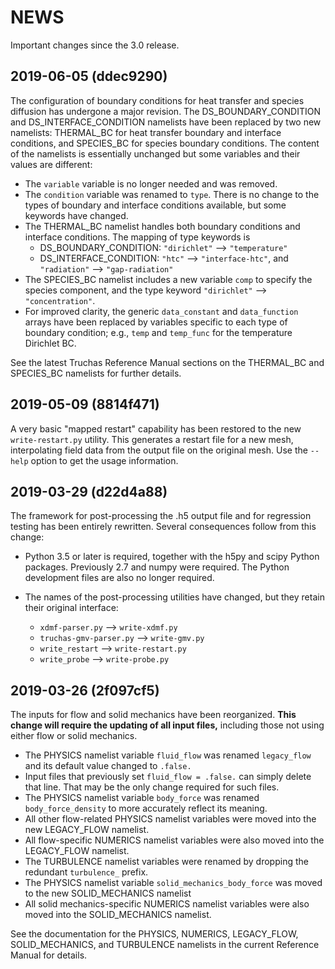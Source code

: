 # NEWS

Important changes since the 3.0 release.

## 2019-06-05 (ddec9290)

The configuration of boundary conditions for heat transfer and species diffusion has undergone a major revision. The DS_BOUNDARY_CONDITION and DS_INTERFACE_CONDITION namelists have been replaced by two new namelists: THERMAL_BC for heat transfer boundary and interface conditions, and SPECIES_BC for species boundary conditions. The content of the namelists is essentially unchanged but some variables and their values are different:
* The `variable` variable is no longer needed and was removed.
* The `condition` variable was renamed to `type`. There is no change to the
  types of boundary and interface conditions available, but some keywords
  have changed.
* The THERMAL_BC namelist handles both boundary conditions and interface
  conditions. The mapping of type keywords is
  - DS_BOUNDARY_CONDITION: `"dirichlet"` --> `"temperature"`
  - DS_INTERFACE_CONDITION: `"htc"` --> `"interface-htc"`, and
    `"radiation"` --> `"gap-radiation"`
* The SPECIES_BC namelist includes a new variable `comp` to specify the
  species component, and the type keyword `"dirichlet"` --> `"concentration"`.
* For improved clarity, the generic `data_constant` and `data_function`
  arrays have been replaced by variables specific to each type of boundary
  condition; e.g., `temp` and `temp_func` for the temperature Dirichlet BC.

See the latest Truchas Reference Manual sections on the THERMAL_BC and
SPECIES_BC namelists for further details.

## 2019-05-09 (8814f471)

A very basic "mapped restart" capability has been restored to the new
`write-restart.py` utility. This generates a restart file for a new mesh,
interpolating field data from the output file on the original mesh. Use the
`--help` option to get the usage information.

## 2019-03-29 (d22d4a88)

The framework for post-processing the .h5 output file and for regression
testing has been entirely rewritten. Several consequences follow from
this change:

* Python 3.5 or later is required, together with the h5py and scipy Python
  packages. Previously 2.7 and numpy were required. The Python development
  files are also no longer required.

* The names of the post-processing utilities have changed, but they retain
  their original interface:

  - `xdmf-parser.py` --> `write-xdmf.py`
  - `truchas-gmv-parser.py` --> `write-gmv.py`
  - `write_restart` --> `write-restart.py`
  - `write_probe` --> `write-probe.py`

## 2019-03-26 (2f097cf5)

The inputs for flow and solid mechanics have been reorganized. **This change
will require the updating of all input files,** including those not using
either flow or solid mechanics.

* The PHYSICS namelist variable `fluid_flow` was renamed `legacy_flow` and
  its default value changed to `.false.`
* Input files that previously set `fluid_flow = .false.` can simply delete
  that line. That may be the only change required for such files.
* The PHYSICS namelist variable `body_force` was renamed `body_force_density`
  to more accurately reflect its meaning.
* All other flow-related PHYSICS namelist variables were moved into the new
  LEGACY_FLOW namelist.
* All flow-specific NUMERICS namelist variables were also moved into the
  LEGACY_FLOW namelist.
* The TURBULENCE namelist variables were renamed by dropping the redundant
  `turbulence_` prefix.
* The PHYSICS namelist variable `solid_mechanics_body_force` was moved to
  the new SOLID_MECHANICS namelist
* All solid mechanics-specific NUMERICS namelist variables were also moved
  into the SOLID_MECHANICS namelist.

See the documentation for the PHYSICS, NUMERICS, LEGACY_FLOW, SOLID_MECHANICS,
and TURBULENCE namelists in the current Reference Manual for details.
